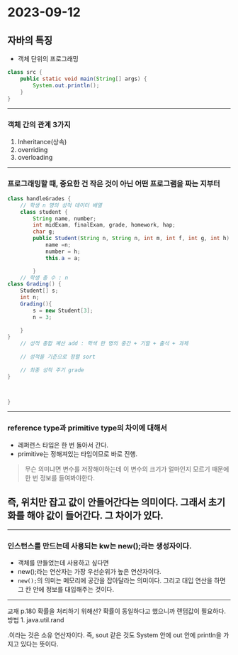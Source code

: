 # 2023-09-12
## 자바의 특징
+ 객체 단위의 프로그래밍
```java
class src {
    public static void main(String[] args) {
        System.out.println();
    }
}
```
---
### 객체 간의 관계 3가지
1. Inheritance(상속)
2. overriding
3. overloading
---
### 프로그래밍할 때, 중요한 건 작은 것이 아닌 어떤 프로그램을 짜는 지부터
```java
class handleGrades {
    // 학생 n 명의 성적 데이터 배열
    class student {
        String name, number;
        int midExam, finalExam, grade, homework, hap;
        char g;
        public Student(String n, String n, int m, int f, int g, int h) {
            name =n;
            number = h;
            this.a = a;

        }
    // 학생 총 수 : n
class Grading() {
    Student[] s;
    int n;
    Grading(){
        s = new Student[3];
        n = 3;
        
    }
}
    // 성적 총합 꼐산 add : 학색 한 명의 중간 + 기말 + 출석 + 과제
    
    // 성적을 기준으로 정렬 sort
    
    // 최종 성적 주기 grade
}



}
```
---
### reference type과 primitive type의 차이에 대해서
+ 레퍼런스 타입은 한 번 돌아서 간다.
+ primitive는 정해져있는 타입이므로 바로 진행.
> 무슨 의미냐면 변수를 저장해야하는데 이 변수의 크기가 얼마인지 모르기 때문에 한 번 정보를 들여봐야한다.
## 즉, 위치만 잡고 값이 안들어간다는 의미이다. 그래서 초기화를 해야 값이 들어간다. 그 차이가 있다.
---
### 인스턴스를 만드는데 사용되는 kw는 new();라는 생성자이다.
+ 객체를 만들었는데 사용하고 싶다면
+ new();라는 연산자는 가장 우선순위가 높은 연산자이다.
+ `new();`의 의미는 메모리에 공간을 잡아달라는 의미이다. 그리고 대입 연산을 하면 그 칸 안에 정보를 대입해주는 것이다.
---
교재 p.180
확률을 처리하기 위해선? 확률이 동일하다고 했으니까 랜덤값이 필요하다.
방법 1. java.util.rand

.이라는 것은 소유 연산자이다. 즉, sout 같은 것도 System 안에 out 안에 println을 가지고 있다는 뜻이다.